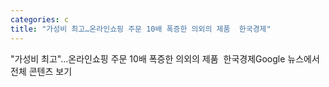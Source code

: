 ```yaml
---
categories: c
title: "가성비 최고…온라인쇼핑 주문 10배 폭증한 의외의 제품  한국경제"
---
```

"가성비 최고"…온라인쇼핑 주문 10배 폭증한 의외의 제품&nbsp;&nbsp;한국경제Google 뉴스에서 전체 콘텐츠 보기